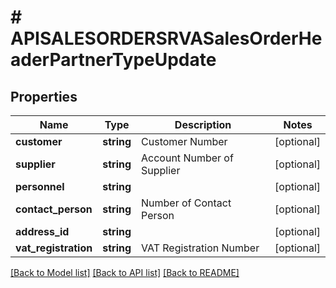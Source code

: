 # # APISALESORDERSRVASalesOrderHeaderPartnerTypeUpdate

## Properties

Name | Type | Description | Notes
------------ | ------------- | ------------- | -------------
**customer** | **string** | Customer Number | [optional]
**supplier** | **string** | Account Number of Supplier | [optional]
**personnel** | **string** |  | [optional]
**contact_person** | **string** | Number of Contact Person | [optional]
**address_id** | **string** |  | [optional]
**vat_registration** | **string** | VAT Registration Number | [optional]

[[Back to Model list]](../../README.md#models) [[Back to API list]](../../README.md#endpoints) [[Back to README]](../../README.md)
